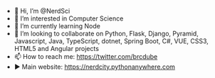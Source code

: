 - 👋 Hi, I’m @NerdSci
- 👀 I’m interested in Computer Science
- 🌱 I’m currently learning Node
- 💞️ I’m looking to collaborate on Python, Flask, Django, Pyramid, Javascript, Java, TypeScript, dotnet, Spring Boot, C#, VUE, CSS3, HTML5 and Angular projects
- 📫 How to reach me: https://twitter.com/brcdube
- ▶️ Main website: https://nerdcity.pythonanywhere.com

<!---
NerdSci/NerdSci is a ✨ special ✨ repository because its `README.md` (this file) appears on your GitHub profile.
You can click the Preview link to take a look at your changes.
--->
